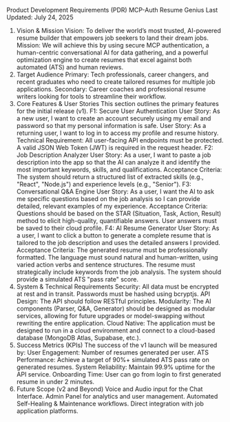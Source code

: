 Product Development Requirements (PDR)
MCP-Auth Resume Genius
Last Updated: July 24, 2025
1. Vision & Mission
Vision: To deliver the world’s most trusted, AI-powered resume builder that empowers job seekers to land their dream jobs.
Mission: We will achieve this by using secure MCP authentication, a human-centric conversational AI for data gathering, and a powerful optimization engine to create resumes that excel against both automated (ATS) and human reviews.
2. Target Audience
Primary: Tech professionals, career changers, and recent graduates who need to create tailored resumes for multiple job applications.
Secondary: Career coaches and professional resume writers looking for tools to streamline their workflow.
3. Core Features & User Stories
This section outlines the primary features for the initial release (v1).
F1: Secure User Authentication
User Story: As a new user, I want to create an account securely using my email and password so that my personal information is safe.
User Story: As a returning user, I want to log in to access my profile and resume history.
Technical Requirement: All user-facing API endpoints must be protected. A valid JSON Web Token (JWT) is required in the request header.
F2: Job Description Analyzer
User Story: As a user, I want to paste a job description into the app so that the AI can analyze it and identify the most important keywords, skills, and qualifications.
Acceptance Criteria: The system should return a structured list of extracted skills (e.g., "React", "Node.js") and experience levels (e.g., "Senior").
F3: Conversational Q&A Engine
User Story: As a user, I want the AI to ask me specific questions based on the job analysis so I can provide detailed, relevant examples of my experience.
Acceptance Criteria: Questions should be based on the STAR (Situation, Task, Action, Result) method to elicit high-quality, quantifiable answers. User answers must be saved to their cloud profile.
F4: AI Resume Generator
User Story: As a user, I want to click a button to generate a complete resume that is tailored to the job description and uses the detailed answers I provided.
Acceptance Criteria:
The generated resume must be professionally formatted.
The language must sound natural and human-written, using varied action verbs and sentence structures.
The resume must strategically include keywords from the job analysis.
The system should provide a simulated ATS "pass rate" score.
4. System & Technical Requirements
Security: All data must be encrypted at rest and in transit. Passwords must be hashed using bcryptjs.
API Design: The API should follow RESTful principles.
Modularity: The AI components (Parser, Q&A, Generator) should be designed as modular services, allowing for future upgrades or model-swapping without rewriting the entire application.
Cloud Native: The application must be designed to run in a cloud environment and connect to a cloud-based database (MongoDB Atlas, Supabase, etc.).
5. Success Metrics (KPIs)
The success of the v1 launch will be measured by:
User Engagement: Number of resumes generated per user.
ATS Performance: Achieve a target of 90%+ simulated ATS pass rate on generated resumes.
System Reliability: Maintain 99.9% uptime for the API service.
Onboarding Time: User can go from login to first generated resume in under 2 minutes.
6. Future Scope (v2 and Beyond)
Voice and Audio input for the Chat Interface.
Admin Panel for analytics and user management.
Automated Self-Healing & Maintenance workflows.
Direct integration with job application platforms.
